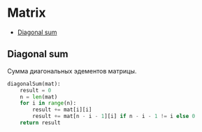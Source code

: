 # Matrix

+ [Diagonal sum](#diagonal-sum)


## Diagonal sum

Сумма диагональных эдементов матрицы.

```python
diagonalSum(mat):
    result = 0
    n = len(mat)
    for i in range(n):
        result += mat[i][i]
        result += mat[n - i - 1][i] if n - i - 1 != i else 0
    return result

```
